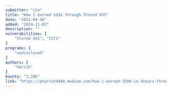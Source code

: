 ```yaml
---
submitter: "c2a"
title: "How I earned $$$$ through Stored XSS"
date: "2021-04-16"
added: "2024-11-03"
description: ""
vulnerabilities: [
    "Stored XSS", "CSTI"
]
programs: [
    "undisclosed"
]
authors: [
    "Harish"
]
bounty: "3,205"
link: "https://pharish4948.medium.com/how-i-earned-3200-in-4hours-through-stored-xss-38597877d3e1"
---
```




